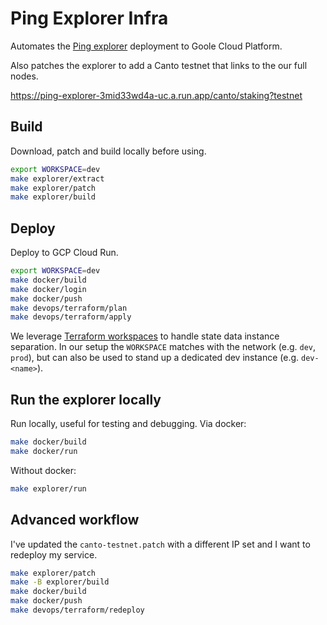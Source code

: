 # Ping Explorer Infra

Automates the [Ping explorer](https://github.com/ping-pub/explorer) deployment to Goole Cloud Platform.

Also patches the explorer to add a Canto testnet that links to the our full nodes.

<https://ping-explorer-3mid33wd4a-uc.a.run.app/canto/staking?testnet>

## Build
Download, patch and build locally before using.
```sh
export WORKSPACE=dev
make explorer/extract
make explorer/patch
make explorer/build
```

## Deploy
Deploy to GCP Cloud Run.
```sh
export WORKSPACE=dev
make docker/build
make docker/login
make docker/push
make devops/terraform/plan
make devops/terraform/apply
```
We leverage [Terraform workspaces](https://developer.hashicorp.com/terraform/language/state/workspaces) to handle state data instance separation.
In our setup the `WORKSPACE` matches with the network (e.g. `dev`, `prod`), but can also be used to stand up a dedicated dev instance (e.g. `dev-<name>`).

## Run the explorer locally
Run locally, useful for testing and debugging.
Via docker:
```sh
make docker/build
make docker/run
```
Without docker:
```sh
make explorer/run
```

## Advanced workflow
I've updated the `canto-testnet.patch` with a different IP set and I want to redeploy my service.
```sh
make explorer/patch
make -B explorer/build
make docker/build
make docker/push
make devops/terraform/redeploy
```
